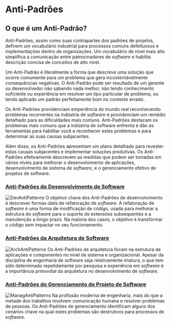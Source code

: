 # Anti-Padrões
## O que é um Anti-Padrão?
Anti-Padrões, assim como suas contrapartes dos padrões de projetos, definem um vocabulário industrial para processos comuns defeituosos e implementações dentro de organizações. Um vocabulário de nível mais alto simplifica a comunicação entre patrocinadores de _software_ e habilita descrição concisa de conceitos de alto nível.

Um Anti-Padrão é literalmente a forma que descreve uma solução que ocorre comumente para um problema que gera incostentávelmente consequências negativas. O Anti-Padrão pode ser resultado de um gerente ou desenvolvedor não sabendo nada melhor, não tendo conhecimento suficiente ou experiência em resolver um tipo particular de problema, ou tendo aplicado um padrão perfeitamente bom no contexto errado.

Os Anti-Padrões providenciam emperiência do mundo real reconhecendo problemas recorrentes na indústria de _software_ e providenciam um remédio detalhado para as dificuldades mais comuns. Anti-Padrões destacam os problemas mais comuns que a indústria de software enfrenta e dão as ferramentas para habilitar você a reconhecer estes problemas e para determinar as suas causas subjacentes.

Além disso, os Anti-Padrões apresentam um plano detalhado para revester estas causas subjacentes e implementar soluções produtivas. Os Anti-Padrões efetivamente descrevem as medidas que podem ser tomadas em vários níveis para melhorar o desenvolvimento de aplicações, desenvolvimento de sistema de _software_, e o gerenciamento efetivo de projetos de software.

### [Anti-Padrões do Desenvolvimento de Software](https://github.com/henryhamon/sourcemaking/blob/master/2_anti_patterns/1_software_development_antipatterns/introduction.md)
![DevAntiPatterns](https://sourcemaking.com/files/sm/images/dev2.jpg)
O objetivo chave dos Anti-Padrões de desenvolvimento é descrever formas úteis de refatoração de _software_. A refatoração de _software_ é uma forma de modificação de código, usada para melhorar a estrutura do _software_ para o suporte de extensões subsequentes e a manutenção a longo prazo. Na maioria dos casos, o objetivo é transformar o código sem impactar no seu funcionamento. 

### [Anti-Padrões da Arquitetura de Software](https://github.com/henryhamon/sourcemaking/blob/master/2_anti_patterns/2_software_architecture_antipatterns/introduction.md)
![ArchAntiPatterns](https://sourcemaking.com/files/sm/images/arch2.jpg)
Os Anti-Padrões de arquitetura focam na estrutura de aplicações e componentes no nível de sistema e organizacional. Apesar da disciplina de engenharia de software seja relativamente imatura, o que tem sido determinado repetidamente por pesquisa e experiência em _software_ é a importância primordial da arquitetura no desenvolvimento de _software_.

### [Anti-Padrões do Gerenciamento de Projeto de Software](https://github.com/henryhamon/sourcemaking/blob/master/2_anti_patterns/3_project_management_antipatterns/introduction.md)
![ManagAntiPatterns](https://sourcemaking.com/files/sm/images/man2.jpg)
Na profissão moderna de engenharia, mais do que a metade dos trabalhos involvem comunicação humana e resolver problemas de pessoas. Os Anti-Padrões de gerenciamento identificam alguns dos cenários chave na qual estes problemas são destrutivos para processos de _software_.

